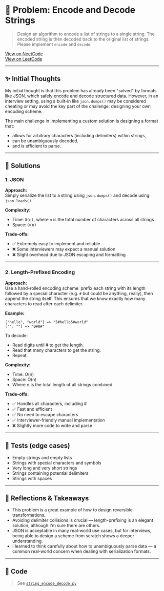 # 🧠 Problem: Encode and Decode Strings

> Design an algorithm to encode a list of strings to a single string. The
> encoded string is then decoded back to the original list of strings. Please
> implement `encode` and `decode`.

[View on NeetCode](https://neetcode.io/problems/string-encode-and-decode/)  
[View on LeetCode](https://leetcode.com/problems/encode-and-decode-strings/)

---

## ✨ Initial Thoughts

My initial thought is that this problem has already been "solved" by formats
like JSON, which safely encode and decode structured data. However, in an
interview setting, using a built-in like `json.dumps()` may be considered
cheating or may avoid the key part of the challenge: designing your own
encoding scheme.

The main challenge in implementing a custom solution is designing a format that:
- allows for arbitrary characters (including delimiters) within strings,
- can be unambiguously decoded,
- and is efficient to parse.

---

## 🚀 Solutions

### 1. JSON

**Approach:**  
Simply serialize the list to a string using `json.dumps()` and decode using
`json.loads()`.

**Complexity:**  
- Time: `O(n)`, where `n` is the total number of characters across all strings
- Space: `O(n)`

**Trade-offs:**  
- ✅ Extremely easy to implement and reliable  
- ❌ Some interviewers may expect a manual solution  
- ❌ Slight overhead due to JSON escaping and formatting

---

### 2. Length-Prefixed Encoding

**Approach:**  
Use a hand-rolled encoding scheme: prefix each string with its length followed
by a special character (e.g. `#` but could be anything, really), then append the
string itself. This ensures that we know exactly how many characters to read
after each delimiter.

**Example:**
```text
["hello", "world"] => "5#hello5#world"
["", ""] => "0#0#"
```

To decode:  
- Read digits until # to get the length.
- Read that many characters to get the string.
- Repeat.

**Complexity:**  
- Time: O(n)
- Space: O(n)
- Where n is the total length of all strings combined.

**Trade-offs:**  
- ✅ Handles all characters, including #
- ✅ Fast and efficient
- ✅ No need to escape characters
- ✅ Interviewer-friendly manual implementation
- ❌ Slightly more code to write and parse

---

## 🧪 Tests (edge cases)
- Empty strings and empty lists
- Strings with special characters and symbols
- Very long and very short strings
- Strings containing potential delimiters
- Strings with spaces

---

## 📌 Reflections & Takeaways
- This problem is a great example of how to design reversible transformations.
- Avoiding delimiter collisions is crucial — length-prefixing is an elegant
  solution, although I'm sure there are others.
- JSON is acceptable in many real-world use cases, but for interviews, being
  able to design a scheme from scratch shows a deeper understanding.
- I learned to think carefully about how to unambiguously parse data — a common
  real-world concern when dealing with serialization formats.

---

## 🧮 Code

> See [`string_encode_decode.py`](./string_encode_decode.py)